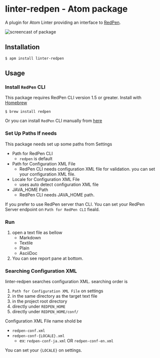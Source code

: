 # linter-redpen - Atom package

A plugin for Atom Linter providing an interface to [RedPen](http://redpen.cc/).

![screencast of package](https://gyazo.com/71a103608be3dd8abc3f14992ba21a43.gif)

## Installation

```
$ apm install linter-redpen
```

## Usage

### Install `RedPen` CLI

This package requires RedPen CLI version 1.5 or greater.
Install with [Homebrew](http://brew.sh/ "Homebrew — The missing package manager for OS X")
```
$ brew install redpen
```

Or you can install `RedPen` CLI manually from [here](http://redpen.cc/docs/latest/index.html")

### Set Up Paths If needs

This package needs set up some paths from Settings

- Path for RedPen CLI
    - `redpen` is default
- Path for Configuration XML File
    - RedPen CLI needs configuration XML file for validation. you can set your configuration XML file.
- Locale for Configuration XML File    
    - uses auto detect configuration XML file
- JAVA_HOME Path
    - RedPen CLI needs JAVA_HOME path.

If you prefer to use RedPen server than CLI. You can set your RedPen Server endpoint on `Path for RedPen CLI` fieald.

### Run

1. open a text file as bellow
    - Markdown
    - Textile
    - Plain
    - AsciiDoc
2. You can see report pane at bottom.

### Searching Configuration XML

linter-redpen searches configuration XML. searching order is

1. `Path for Configuration XML File` on settings
1. in the same directory as the target text file
1. in the project root directory
1. directly under `REDPEN_HOME`
1. directly under `REDPEN_HOME/conf/`

Configuration XML File name shold be

- `redpen-conf.xml`
- `redpen-conf-{LOCALE}.xml`
   - ex: `redpen-conf-ja.xml` OR `redpen-conf-en.xml`

You can set your `{LOCALE}` on settings.
